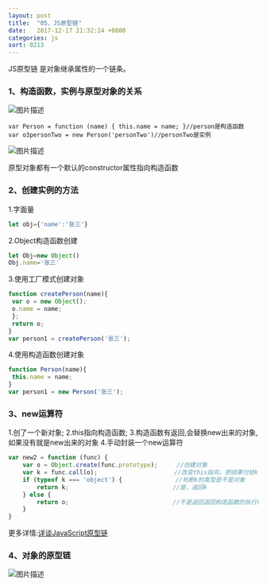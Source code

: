 ```yaml
---
layout: post
title:  "05、JS原型链"
date:   2017-12-17 21:32:24 +0800
categories: js
sort: 0213
---
```


JS原型链 是对象继承属性的一个链条。

### 1、构造函数，实例与原型对象的关系

![图片描述](https://segmentfault.com/img/bV8wcf?w=638&h=241)

```
var Person = function (name) { this.name = name; }//person是构造函数
var o3personTwo = new Person('personTwo')//personTwo是实例
```

![图片描述](https://segmentfault.com/img/bV8wdm?w=534&h=333)

原型对象都有一个默认的constructor属性指向构造函数

### 2、创建实例的方法

1.字面量

```js
let obj={'name':'张三'}
```

2.Object构造函数创建

```js
let Obj=new Object()
Obj.name='张三'
```

3.使用工厂模式创建对象

```js
function createPerson(name){
 var o = new Object();
 o.name = name;
 };
 return o; 
}
var person1 = createPerson('张三');
```

4.使用构造函数创建对象

```js
function Person(name){
 this.name = name;
}
var person1 = new Person('张三');
```

### 3、new运算符

1.创了一个新对象;
2.this指向构造函数;
3.构造函数有返回,会替换new出来的对象,如果没有就是new出来的对象
4.手动封装一个new运算符

```js
var new2 = function (func) {
    var o = Object.create(func.prototype); 　　 //创建对象
    var k = func.call(o);　　　　　　　　　　　　　//改变this指向，把结果付给k
    if (typeof k === 'object') {　　　　　　　　　//判断k的类型是不是对象
        return k;　　　　　　　　　　　　　　　　　 //是，返回k
    } else {
        return o;　　　　　　　　　　　　　　　　　 //不是返回返回构造函数的执行结果
    }
}  
```

更多详情:[详谈JavaScript原型链](https://www.cnblogs.com/chengzp/p/prototype.html)

### 4、对象的原型链

![图片描述](https://segmentfault.com/img/bV8wf4?w=570&h=709)